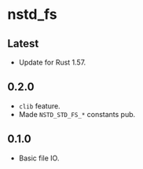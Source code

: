 # nstd_fs
## Latest
- Update for Rust 1.57.
## 0.2.0
- `clib` feature.
- Made `NSTD_STD_FS_*` constants pub.
## 0.1.0
- Basic file IO.
